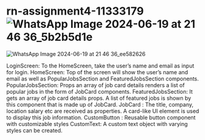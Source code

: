 # rn-assignment4-11333179![WhatsApp Image 2024-06-19 at 21 46 36_5b2b5d1e](https://github.com/kissiwaa-agyemang/rn-assignment4-11333179/assets/150914504/f024cd19-c38c-433c-95ac-d2210dc51ed4)
![WhatsApp Image 2024-06-19 at 21 46 36_ee582626](https://github.com/kissiwaa-agyemang/rn-assignment4-11333179/assets/150914504/50196a63-2f23-4141-a9a6-5f4a2cb88cf3)


LoginScreen:
To the HomeScreen, take the user’s name and email as input for login.
HomeScreen:
Top of the screen will show the user’s name and email as well as PopularJobsSection and FeaturedJobsSection components.
PopularJobsSection:
Props an array of job card details renders a list of popular jobs in the form of JobCard components.
FeaturedJobsSection:
It gets an array of job card details props.
A list of featured jobs is shown by this component that is made up of JobCard.
JobCard :
The title, company, location salary etc are received as properties.
A card-like UI element is used to display this job information.
CustomButton :
Reusable button component with customizable styles
CustomText:
A custom text object with varying styles can be created.



